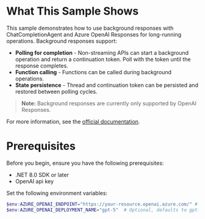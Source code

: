 # What This Sample Shows

This sample demonstrates how to use background responses with ChatCompletionAgent and Azure OpenAI Responses for long-running operations. Background responses support:

- **Polling for completion** - Non-streaming APIs can start a background operation and return a continuation token. Poll with the token until the response completes.
- **Function calling** - Functions can be called during background operations.
- **State persistence** - Thread and continuation token can be persisted and restored between polling cycles.

> **Note:** Background responses are currently only supported by OpenAI Responses.

For more information, see the [official documentation](https://learn.microsoft.com/en-us/agent-framework/user-guide/agents/agent-background-responses?pivots=programming-language-csharp).

# Prerequisites

Before you begin, ensure you have the following prerequisites:

- .NET 8.0 SDK or later
- OpenAI api key

Set the following environment variables:

```powershell
$env:AZURE_OPENAI_ENDPOINT="https://your-resource.openai.azure.com/" # Replace with your Azure OpenAI resource endpoint
$env:AZURE_OPENAI_DEPLOYMENT_NAME="gpt-5"  # Optional, defaults to gpt-5
```

